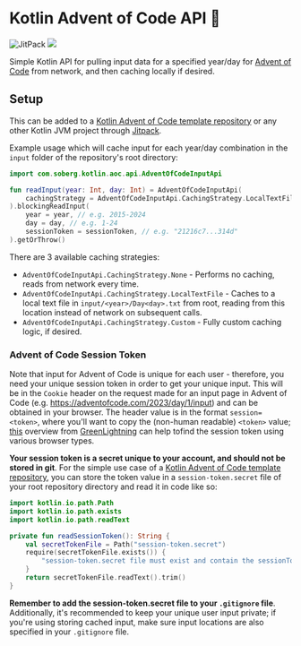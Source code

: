# Kotlin Advent of Code API :santa:
![JitPack](https://img.shields.io/jitpack/version/com.github.jsoberg/Kotlin-AoC-API) [![](https://jitci.com/gh/jsoberg/Kotlin-AoC-API/svg)](https://jitci.com/gh/jsoberg/Kotlin-AoC-API)

Simple Kotlin API for pulling input data for a specified year/day for [Advent of Code](https://adventofcode.com/) from network, and then caching locally if desired.

## Setup

This can be added to a [Kotlin Advent of Code template repository](https://github.com/kotlin-hands-on/advent-of-code-kotlin-template) or any other Kotlin JVM project through [Jitpack](https://jitpack.io/#jsoberg/Kotlin-AoC-API).

Example usage which will cache input for each year/day combination in the `input` folder of the repository's root directory:
```kotlin
import com.soberg.kotlin.aoc.api.AdventOfCodeInputApi

fun readInput(year: Int, day: Int) = AdventOfCodeInputApi(
    cachingStrategy = AdventOfCodeInputApi.CachingStrategy.LocalTextFile("input")
).blockingReadInput(
    year = year, // e.g. 2015-2024
    day = day, // e.g. 1-24
    sessionToken = sessionToken, // e.g. "21216c7...314d"
).getOrThrow()
```
There are 3 available caching strategies:
- `AdventOfCodeInputApi.CachingStrategy.None` - Performs no caching, reads from network every time.
- `AdventOfCodeInputApi.CachingStrategy.LocalTextFile` - Caches to a local text file in `input/<year>/Day<day>.txt` from root, reading from this location instead of network on subsequent calls.
- `AdventOfCodeInputApi.CachingStrategy.Custom` - Fully custom caching logic, if desired.

### Advent of Code Session Token

Note that input for Advent of Code is unique for each user - therefore, you need your unique session token in order to get your unique input. This will be in the `Cookie` header on the request made for an input page in Advent of Code (e.g. https://adventofcode.com/2023/day/1/input) and can be obtained in your browser. The header value is in the format `session=<token>`, where you'll want to copy the (non-human readable) `<token>` value; [this](https://github.com/GreenLightning/advent-of-code-downloader?tab=readme-ov-file#how-do-i-get-my-session-cookie) overview from [GreenLightning](https://github.com/GreenLightning) can help tofind the session token using various browser types.

**Your session token is a secret unique to your account, and should not be stored in git**. For the simple use case of a [Kotlin Advent of Code template repository](https://github.com/kotlin-hands-on/advent-of-code-kotlin-template), you can store the token value in a `session-token.secret` file of your root repository directory and read it in code like so:
```kotlin
import kotlin.io.path.Path
import kotlin.io.path.exists
import kotlin.io.path.readText

private fun readSessionToken(): String {
    val secretTokenFile = Path("session-token.secret")
    require(secretTokenFile.exists()) {
        "session-token.secret file must exist and contain the sessionToken for Advent of Code"
    }
    return secretTokenFile.readText().trim()
}
```
**Remember to add the session-token.secret file to your `.gitignore` file**. Additionally, it's recommended to keep your unique user input private; if you're using storing cached input, make sure input locations are also specified in your `.gitignore` file.
